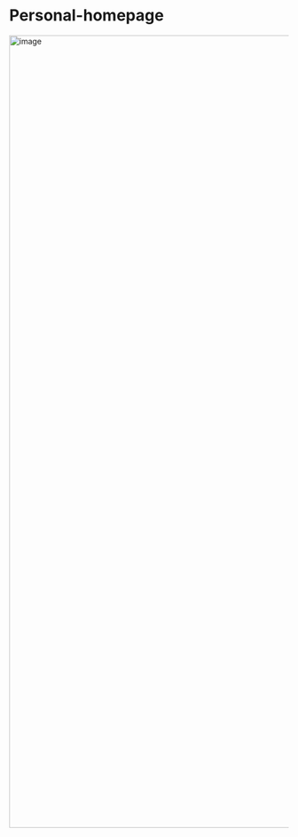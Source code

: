 # Personal-homepage
<img width="1427" alt="image" src="https://user-images.githubusercontent.com/33475973/157203920-33e023cf-7a78-4b8e-a5da-a68c109ab794.png">
